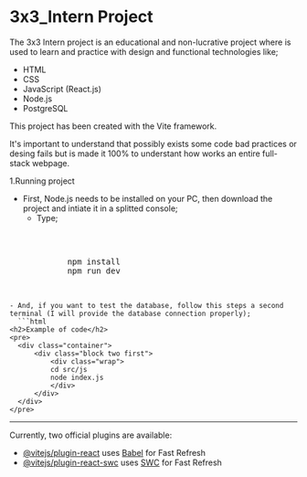 # 3x3_Intern Project

The 3x3 Intern project is an educational and non-lucrative project where is used to learn and practice with design and functional technologies like;
 - HTML
 - CSS
 - JavaScript (React.js)
 - Node.js
 - PostgreSQL

This project has been created with the Vite framework.

It's important to understand that possibly exists some code bad practices or desing fails but is made it 100% to understant how works an entire full-stack webpage.

1.Running project
- First, Node.js needs to be installed  on your PC, then download the project and intiate it in a splitted console;
  - Type;
  ```html
<pre>
    <div class="container">
            npm install
            npm run dev
    </div>
</pre>
  ```
  - And, if you want to test the database, follow this steps a second terminal (I will provide the database connection properly);
    ```html
<h2>Example of code</h2>
<pre>
    <div class="container">
        <div class="block two first">
            <div class="wrap">
            cd src/js
            node index.js
            </div>
        </div>
    </div>
</pre>
  ```


-----------------------------------------------------------------------------

Currently, two official plugins are available:
- [@vitejs/plugin-react](https://github.com/vitejs/vite-plugin-react/blob/main/packages/plugin-react/README.md) uses [Babel](https://babeljs.io/) for Fast Refresh
- [@vitejs/plugin-react-swc](https://github.com/vitejs/vite-plugin-react-swc) uses [SWC](https://swc.rs/) for Fast Refresh

